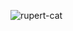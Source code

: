 ![rupert-cat](https://github.com/SIM-GYUBIN/SIM-GYUBIN/assets/89975936/9eaf6598-0c75-465d-a7bb-c8be55bfdd8c)


<!--
![goat](https://github.com/SIM-GYUBIN/SIM-GYUBIN/assets/89975936/bd65b73b-e067-408b-8a03-e69f6fb733cf)
![huh](https://github.com/SIM-GYUBIN/SIM-GYUBIN/assets/89975936/99473e91-9b97-4978-9796-3cb2f1647364)
-->

